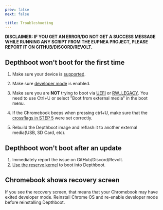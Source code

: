 ```yaml
---
prev: false
next: false

title: Troubleshooting
---
```


**DISCLAIMER: IF YOU GET AN ERROR/DO NOT GET A SUCCESS MESSAGE WHILE RUNNING ANY SCRIPT FROM THE EUPNEA PROJECT, PLEASE
REPORT IT ON GITHUB/DISCORD/REVOLT.**

## Depthboot won't boot for the first time

1. Make sure your device is [supported](/docs/depthboot/supported-devices).

2. Make sure [developer mode](https://www.androidauthority.com/how-to-enable-developer-mode-on-a-chromebook-906688/) is
   enabled.

3. Make sure you are <span class="inline-warning">**NOT**</span> trying to boot
   via [UEFI](/docs/extra/faq#i-have-uefi-custom-bios-installed-on-my-chromebook)
   or [RW_LEGACY](/docs/extra/faq#i-have-rw-legacy-installed-on-my-chromebook). You need to use Ctrl+U or select "Boot
   from external media" in the boot menu.

4. If the Chromebook beeps when pressing ctrl+U, make sure that
   the [crossflags in STEP 5](/docs/depthboot/build-instructions) were set correctly.

5. Rebuild the Depthboot image and reflash it to another external media(USB, SD Card, etc).

## Depthboot won't boot after an update

1. Immediately report the issue on GitHub/Discord/Revolt.
2. [Use the reserve kernel](/docs/project/kernels#reserve-kernel) to boot into Depthboot.

## Chromebook shows recovery screen

If you see the recovery screen, that means that your Chromebook may have exited developer mode. Reinstall Chrome OS and
re-enable developer mode before reinstalling Depthboot.
